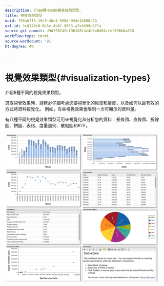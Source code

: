 ```yaml
---
description: 介紹8種不同的視覺效果類型。
title: 視覺效果類型
uuid: f98a6ff5-19c9-46a1-958e-054e1b808c23
exl-id: 3c0170c8-6b5e-4b8f-9353-a7eb699a37fa
source-git-commit: d9df90242ef96188f4e4b5e6d04cfef196b0a628
workflow-type: tm+mt
source-wordcount: '91'
ht-degree: 4%

---
```


# 視覺效果類型{#visualization-types}

介紹8種不同的視覺效果類型。

選取視覺效果時，請務必仔細考慮您要視覺化的維度和量度，以及如何以最有效的方式將資料視覺化。 例如，有些視覺效果會限制一次可顯示的資料量。

有八種不同的視覺效果類型可用來視覺化和分析您的資料：長條圖、直條圖、折線圖、餅圖、表格、度量圖例、散點圖和RTF。

![](assets/visualization_types.png)
